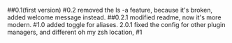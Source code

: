 ##0.1(first version)
#0.2
removed the ls -a feature, because it's broken, added welcome message instead.
##0.2.1
modified readme, now it's more modern.
#1.0
added toggle for aliases.
2.0.1 fixed the config for other plugin managers, and different oh my zsh location, #1